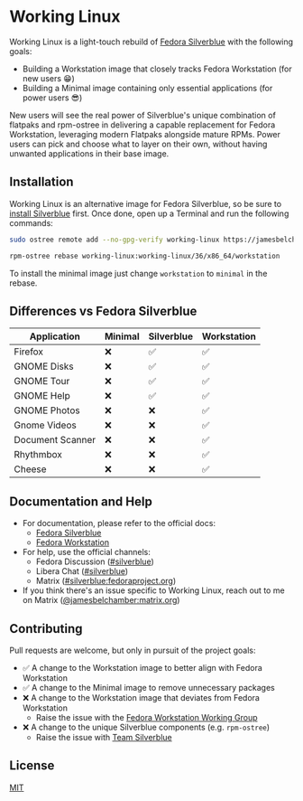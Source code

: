 # Working Linux

Working Linux is a light-touch rebuild of [Fedora Silverblue](https://silverblue.fedoraproject.org/) with the following goals:

- Building a Workstation image that closely tracks Fedora Workstation (for new users 😁)
- Building a Minimal image containing only essential applications (for power users 😎)

New users will see the real power of Silverblue's unique combination of flatpaks and rpm-ostree in delivering a capable replacement for Fedora Workstation, leveraging modern Flatpaks alongside mature RPMs. Power users can pick and choose what to layer on their own, without having unwanted applications in their base image.

## Installation

Working Linux is an alternative image for Fedora Silverblue, so be sure to [install Silverblue](https://silverblue.fedoraproject.org/download) first. Once done, open up a Terminal and run the following commands:

```bash
sudo ostree remote add --no-gpg-verify working-linux https://jamesbelchamber.github.io/working-linux

rpm-ostree rebase working-linux:working-linux/36/x86_64/workstation
```

To install the minimal image just change `workstation` to `minimal` in the rebase.

## Differences vs Fedora Silverblue

| Application      | Minimal | Silverblue | Workstation |
|------------------|---------|------------|-------------|
| Firefox          | ❌       | ✅          | ✅           |
| GNOME Disks      | ❌       | ✅          | ✅           |
| GNOME Tour       | ❌       | ✅          | ✅           |
| GNOME Help       | ❌       | ✅          | ✅           |
| GNOME Photos     | ❌       | ❌          | ✅           |
| Gnome Videos     | ❌       | ❌          | ✅           |
| Document Scanner | ❌       | ❌          | ✅           |
| Rhythmbox        | ❌       | ❌          | ✅           |
| Cheese           | ❌       | ❌          | ✅           |

## Documentation and Help

- For documentation, please refer to the official docs:
  - [Fedora Silverblue](https://docs.fedoraproject.org/en-US/fedora-silverblue/)
  - [Fedora Workstation](https://docs.fedoraproject.org/en-US/fedora/latest/)
- For help, use the official channels:
  - Fedora Discussion ([#silverblue](https://discussion.fedoraproject.org/tag/silverblue))
  - Libera Chat ([#silverblue](https://web.libera.chat/#silverblue))
  - Matrix ([#silverblue:fedoraproject.org](https://matrix.to/#/#silverblue:fedoraproject.org))
- If you think there's an issue specific to Working Linux, reach out to me on Matrix ([@jamesbelchamber:matrix.org](https://matrix.to/#/@jamesbelchamber:matrix.org))

## Contributing
Pull requests are welcome, but only in pursuit of the project goals:

- ✅ A change to the Workstation image to better align with Fedora Workstation
- ✅ A change to the Minimal image to remove unnecessary packages
- ❌ A change to the Workstation image that deviates from Fedora Workstation
  - Raise the issue with the [Fedora Workstation Working Group](https://docs.fedoraproject.org/en-US/workstation-working-group/)
- ❌ A change to the unique Silverblue components (e.g. `rpm-ostree`)
  - Raise the issue with [Team Silverblue](https://github.com/fedora-silverblue/issue-tracker/issues)

## License
[MIT](https://choosealicense.com/licenses/mit/)
